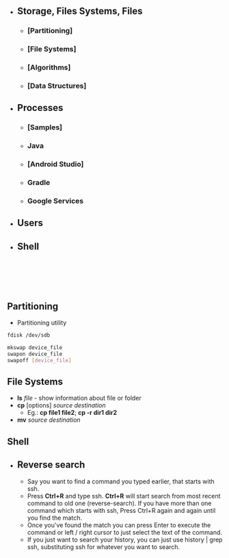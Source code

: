 - ## Storage, Files Systems, Files
    - ### [Partitioning]
    - ### [File Systems]
    - ### [Algorithms]
    - ### [Data Structures]
- ## Processes
    - ### [Samples]
    - ### Java
    - ### [Android Studio]
    - ### Gradle
    - ### Google Services
- ## Users
- ## Shell

<br><br><br><br>

## Partitioning
- Partitioning utility
```bash
fdisk /dev/sdb
```
```bash
mkswap device_file
swapon device_file
swapoff [device_file]
```
## File Systems
- **ls** *file* - show information about file or folder
- **cp** [options] *source destination*
    - Eg.: **cp file1 file2**; **cp -r dir1 dir2**
- **mv** *source destination*

## Shell
- ## Reverse search
    - Say you want to find a command you typed earlier, that starts with ssh. 
    - Press **Ctrl+R** and type ssh. **Ctrl+R** will start search from most recent command to old one (reverse-search). If you have more than one command which starts with ssh, Press Ctrl+R again and again until you find the match.
    - Once you've found the match you can press Enter to execute the command or left / right cursor to just select the text of the command.
    - If you just want to search your history, you can just use history | grep ssh, substituting ssh for whatever you want to search.
